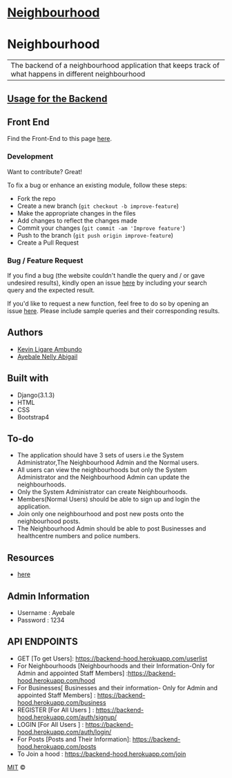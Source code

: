 # [Neighbourhood](https://backend-hood.herokuapp.com/)
# Neighbourhood
<table>
<tr>
<td>
  The backend of a neighbourhood application that keeps track of what happens in different neighbourhood
</td>
</tr>
</table>

## [Usage for the Backend](https://backend-hood.herokuapp.com/)

## Front End

Find the Front-End to this page [here](https://github.com/FredAtei/neighbourhood-project).



### Development
Want to contribute? Great!

To fix a bug or enhance an existing module, follow these steps:

- Fork the repo
- Create a new branch (`git checkout -b improve-feature`)
- Make the appropriate changes in the files
- Add changes to reflect the changes made
- Commit your changes (`git commit -am 'Improve feature'`)
- Push to the branch (`git push origin improve-feature`)
- Create a Pull Request 

### Bug / Feature Request

If you find a bug (the website couldn't handle the query and / or gave undesired results), kindly open an issue [here](https://github.com/Nelly-ayebale/Neighbourhood/issues/new) by including your search query and the expected result.

If you'd like to request a new function, feel free to do so by opening an issue [here](https://github.com/Nelly-ayebale/Neighbourhood/issues/new). Please include sample queries and their corresponding results.

## Authors
- [Kevin Ligare Ambundo](https://github.com/kevin3708)
- [Ayebale Nelly Abigail](https://github.com/Nelly-ayebale)

## Built with 

- Django(3.1.3)
- HTML
- CSS
- Bootstrap4

## To-do
- The application should have 3 sets of users i.e the System Administrator,The Neighbourhood Admin and the Normal users.
- All users can view the neighbourhoods but only the System Administrator and the Neighbourhood Admin can update the neighbourhoods.
- Only the System Administrator can create Neighbourhoods.
- Members(Normal Users) should be able to sign up and login the application.
- Join only one neighbourhood and post new posts onto the neighbourhood posts.
- The Neighbourhood Admin should be able to post Businesses and healthcentre numbers and police numbers.


## Resources
- [here](https://simpleisbetterthancomplex.com/tutorial/2018/01/18/how-to-implement-multiple-user-types-with-django.html)

## Admin Information
- Username : Ayebale
- Password : 1234

## API ENDPOINTS
- GET [To get Users]: https://backend-hood.herokuapp.com/userlist
- For Neighbourhoods [Neighbourhoods and their Information-Only for Admin and appointed Staff Members] :https://backend-hood.herokuapp.com/hood
- For Businesses[ Businesses and their information- Only for Admin and appointed Staff Members] : https://backend-hood.herokuapp.com/business
- REGISTER [For All Users ] : https://backend-hood.herokuapp.com/auth/signup/
- LOGIN [For All Users ] : https://backend-hood.herokuapp.com/auth/login/
- For Posts [Posts and Their Information]: https://backend-hood.herokuapp.com/posts
- To Join a hood : https://backend-hood.herokuapp.com/join

[MIT](LICENSE) ©

